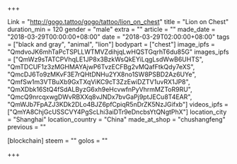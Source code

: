 +++

Link = "http://gogo.tattoo/gogo/tattoo/lion_on_chest"
title = "Lion on Chest"
duration_min = 120
gender = "male"
extra = ""
article = ""
made_date = "2018-03-29T00:00:00+08:00"
date = "2018-03-29T02:00:00+08:00"
tags = ["black and gray", "animal", "lion"]
bodypart = ["chest"]
image_ipfs = "QmdvoJK6mhTaPcTSPLLWTMVZdihjqLwHQSTGqrhT6du85G"
images_ipfs = ["QmWz9sTATCPVhqLE1JP8x3BzkWsQkEYiLqgLsdWwB6UHTS",
"QmTDCUF1z3zMGHMAYAjwP6TvzECFBg2vMQafFtkQdy7eXS",
"QmcDJ6To9zMKvF3E7rQHtDNHu2YX8no1SW8PSBD2Az6UYe",
"QmfSw1m3VTBuXb9GxTXqViKC9cT3ZzEwiDZTV1uvRX1JP8",
"QmXDbk16StQ4fSdALByzG6xh9eHcvwfnPyVhrmMZToR9RU",
"QmcQ9nrcqxwgDWvRBXXq8vJNDx7bvGaPj9ptJECu8T4EAR",
"QmWJb7FpAZJ3KDk2DLo4BJZ6pfCpiqR5nDrZK5NzJGifxb"]
videos_ipfs = ["QmYA8ChjGcUSSCVY4PgScLhi3aiDTr9eDncbsYtQNgtPhX"]
location_city = "Shanghai"
location_country = "China"
made_at_shop = "chushangfeng"
previous = ""

[blockchain]
  steem = ""
  golos = ""

+++
